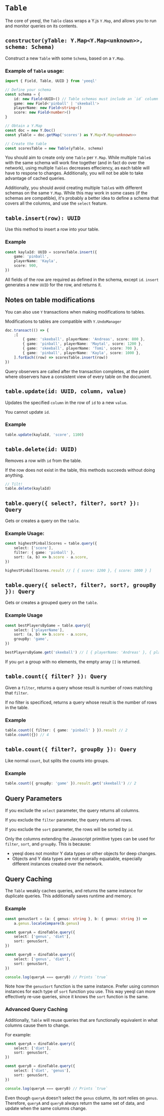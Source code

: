 # `Table`

The core of yeeql, the `Table` class wraps a Y.js `Y.Map`, and allows you to run and monitor queries on its contents.

## `constructor(yTable: Y.Map<Y.Map<unknown>>, schema: Schema)`

Construct a new `Table` with some `Schema`, based on a `Y.Map`.

### Example of `Table` usage:

```typescript
import { Field, Table, UUID } from 'yeeql'

// Define your schema
const schema = {
    id: new Field<UUID>() // Table schemas must include an `id` column with type `UUID`
    game: new Field<'pinball' | 'skeeball'>
    playerName: new Field<string>()
    score: new Field<number>()
}

// Obtain a Y.Map
const doc = new Y.Doc()
const yTable = doc.getMap('scores') as Y.Map<Y.Map<unknown>>

// Create the table
const scoresTable = new Table(yTable, schema)
```

You should aim to create only one `Table` per `Y.Map`. While multiple `Table`s with the same schema will work fine together (and in fact do over the network), using multiple `Tables` decreases effeciency, as each table will have to respone to changes. Additionally, you will not be able to take advantage of cached queries.

Additionally, you should avoid creating multiple `Table`s with different schemas on the same `Y.Map`. While this may work in some cases (if the schemas are compatible), it's probably a better idea to define a schema that covers all the columns, and use the `select` feature.

## `table.insert(row): UUID`

Use this method to insert a row into your table.

### Example

```typescript
const kaylaId: UUID = scoresTable.insert({
	game: 'pinball',
	playerName: 'Kayla',
	score: 900,
})
```

All fields of the row are required as defined in the schema, except `id`. `insert` generates a new `UUID` for the row, and returns it.

## Notes on table modifications

You can also use `Y` transactions when making modifications to tables.

Modifications to tables are compatible with `Y.UndoManager`

```typescript
doc.transact(() => {
	;[
		{ game: 'skeeball', playerName: 'Andreas', score: 800 },
		{ game: 'pinball', playerName: 'Maytal', score: 1200 },
		{ game: 'skeeball', playerName: 'Tomi', score: 700 },
		{ game: 'pinball', playerName: 'Kayla', score: 1000 },
	].forEach((row) => scoresTable.insert(row))
})
```

Query observers are called after the transaction completes, at the point where observers have a consistent view of every table on the document.

## `table.update(id: UUID, column, value)`

Updates the specified `column` in the row of `id` to a new `value`.

You cannot update `id`.

### Example

```typescript
table.update(kaylaId, 'score', 1100)
```

## `table.delete(id: UUID)`

Removes a row with `id` from the table.

If the row does not exist in the table, this methods succeeds without doing anything.

```typescript
// Tilt!
table.delete(kaylaId)
```

## `table.query({ select?, filter?, sort? }): Query`

Gets or creates a query on the `table`.

### Example Usage:

```typescript
const highestPinballScores = table.query({
	select: ['score'],
	filter: { game: 'pinball' },
	sort: (a, b) => b.score - a.score,
})

highestPinballScores.result // [ { score: 1200 }, { score: 1000 } ]
```

## `table.query({ select?, filter?, sort?, groupBy }): Query`

Gets or creates a grouped query on the `table`.

### Example Usage

```typescript
const bestPlayersByGame = table.query({
	select: ['playerName'],
	sort: (a, b) => b.score - a.score,
	groupBy: 'game',
})

bestPlayersByGame.get('skeeball') // [ { playerName: 'Andreas' }, { playerName: 'Tomi' } ]
```

If you `get` a group with no elements, the empty array `[]` is returned.

## `table.count({ filter? }): Query`

Given a `filter`, returns a query whose result is number of rows matching that `filter`.

If no filter is specificed, returns a query whose result is the number of rows in the table.

### Example

```typescript
table.count({ filter: { game: 'pinball' } }).result // 2
table.count({}) // 4
```

## `table.count({ filter?, groupBy }): Query`

Like normal `count`, but splits the counts into groups.

### Example

```typescript
table.count({ groupBy: 'game' }).result.get('skeeball') // 2
```

## Query Parameters

If you exclude the `select` parameter, the query returns all columns.

If you exclude the `filter` parameter, the query returns all rows.

If you exclude the `sort` parameter, the rows will be sorted by `id`.

Only the columns extending the Javascript primitive types can be used for `filter`, `sort`, and `groupBy`. This is because:

- yeeql does not monitor Y data types or other objects for deep changes.
- Objects and Y data types are not generally equatable, especially different instances created over the network.

## Query Caching

The `Table` weakly caches queries, and returns the same instance for duplicate queries. This additionally saves runtime and memory.

### Example

```typescript
const genusSort = (a: { genus: string }, b: { genus: string }) =>
	a.genus.localeCompare(b.genus)

const queryA = dinoTable.query({
	select: ['genus', 'diet'],
	sort: genusSort,
})

const queryB = dinoTable.query({
	select: ['genus', 'diet'],
	sort: genusSort,
})

console.log(queryA === queryB) // Prints `true`
```

Note how the `genusSort` function is the same instance. Prefer using common instances for each type of `sort` function you use. This way yeeql can more effectively re-use queries, since it knows the `sort` function is the same.

### Advanced Query Caching

Additionally, `Table` will reuse queries that are functionally equivalent in what columns cause them to change.

For example:

```typescript
const queryA = dinoTable.query({
	select: ['diet'],
	sort: genusSort,
})

const queryB = dinoTable.query({
	select: ['diet', 'genus'],
	sort: genusSort,
})

console.log(queryA === queryB) // Prints `true`
```

Even though `queryA` doesn't select the `genus` column, its sort relies on `genus`. Therefore, `queryA` and `queryB` always return the same set of data, and update when the same columns change.

